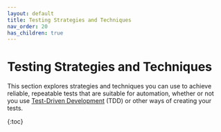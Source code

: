 ```yaml
---
layout: default
title: Testing Strategies and Techniques
nav_order: 20
has_children: true
---
```


# Testing Strategies and Techniques

This section explores strategies and techniques you can use to achieve reliable, repeatable tests that are suitable for automation, whether or not you use [Test-Driven Development]({{site.baseurl}}/glossary/#test-driven-development) (TDD) or other ways of creating your tests.

{:toc}
